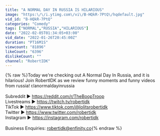 ```yaml
---
title: "A NORMAL DAY IN RUSSIA IS HILARIOUS"
image: "https:\/\/i.ytimg.com\/vi\/B-HQkR-7PtQ\/hqdefault.jpg"
vid_id: "B-HQkR-7PtQ"
categories: "Comedy"
tags: ["NORMAL","RUSSIA","HILARIOUS"]
date: "2022-02-05T01:34:05+03:00"
vid_date: "2022-01-26T20:45:00Z"
duration: "PT16M1S"
viewcount: "81896"
likeCount: "6396"
dislikeCount: ""
channel: "RobertIDK"
---
```

{% raw %}Today we're checking out A Normal Day In Russia, and it is hilarious! Join RobertIDK as we review funny moments and funny videos from russia! r/anormaldayinrussia<br /><br />Subreddit ► <a rel="nofollow" target="blank" href="https://reddit.com/r/TheBoopTroop">https://reddit.com/r/TheBoopTroop</a><br />Livestreams ► <a rel="nofollow" target="blank" href="https://twitch.tv/robertidk">https://twitch.tv/robertidk</a><br />TikTok ► <a rel="nofollow" target="blank" href="https://www.tiktok.com/@lolitsrobertidk">https://www.tiktok.com/@lolitsrobertidk</a><br />Twitter ► <a rel="nofollow" target="blank" href="https://www.twitter.com/robertidk">https://www.twitter.com/robertidk</a><br />Instagram ► <a rel="nofollow" target="blank" href="https://instagram.com/robertidk">https://instagram.com/robertidk</a><br /><br />Business Enquiries: robertidk@enfinity.co{% endraw %}
